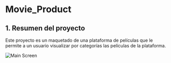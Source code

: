 # Movie_Product

## 1. Resumen del proyecto

Este proyecto es un maquetado de una plataforma de películas que le permite a un
usuario visualizar por categorías las películas de la plataforma.

![Main Screen](https://i.ibb.co/54VQK3x/Captura-de-pantalla-2021-10-27-a-las-21-25-27.png)
